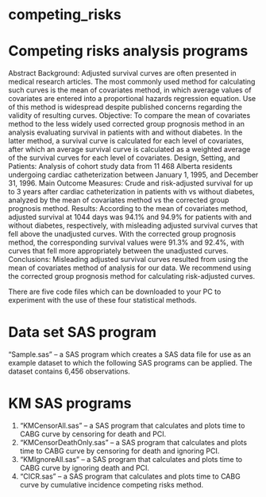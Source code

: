 # competing_risks

# Competing risks analysis programs

Abstract
Background: Adjusted survival curves are often presented in medical research articles. The most commonly used method for calculating such curves is the mean of covariates method, in which average values of covariates are entered into a proportional hazards regression equation. Use of this method is widespread despite published concerns regarding the validity of resulting curves.
Objective: To compare the mean of covariates method to the less widely used corrected group prognosis method in an analysis evaluating survival in patients with and without diabetes. In the latter method, a survival curve is calculated for each level of covariates, after which an average survival curve is calculated as a weighted average of the survival curves for each level of covariates.
Design, Setting, and Patients: Analysis of cohort study data from 11 468 Alberta residents undergoing cardiac catheterization between January 1, 1995, and December 31, 1996.
Main Outcome Measures: Crude and risk-adjusted survival for up to 3 years after cardiac catheterization in patients with vs without diabetes, analyzed by the mean of covariates method vs the corrected group prognosis method.
Results: According to the mean of covariates method, adjusted survival at 1044 days was 94.1% and 94.9% for patients with and without diabetes, respectively, with misleading adjusted survival curves that fell above the unadjusted curves. With the corrected group prognosis method, the corresponding survival values were 91.3% and 92.4%, with curves that fell more appropriately between the unadjusted curves.
Conclusions: Misleading adjusted survival curves resulted from using the mean of covariates method of analysis for our data. We recommend using the corrected group prognosis method for calculating risk-adjusted curves.


There are five code files which can be downloaded to your PC to experiment with the use of these four statistical methods.  

# Data set SAS program
“Sample.sas” – a SAS program which creates a SAS data file for use as an example dataset to which the following SAS programs can be applied. The dataset contains 6,456 observations.

# KM SAS programs
1. “KMCensorAll.sas” – a SAS program that calculates and plots time to CABG curve by censoring for death and PCI.
2. “KMCensorDeathOnly.sas” – a SAS program that calculates and plots time to CABG curve by censoring for death and ignoring PCI.
3. “KMIgnoreAll.sas” – a SAS program that calculates and plots time to CABG curve by ignoring death and PCI.
4. “CICR.sas” – a SAS program that calculates and plots time to CABG curve by cumulative incidence competing risks method.

